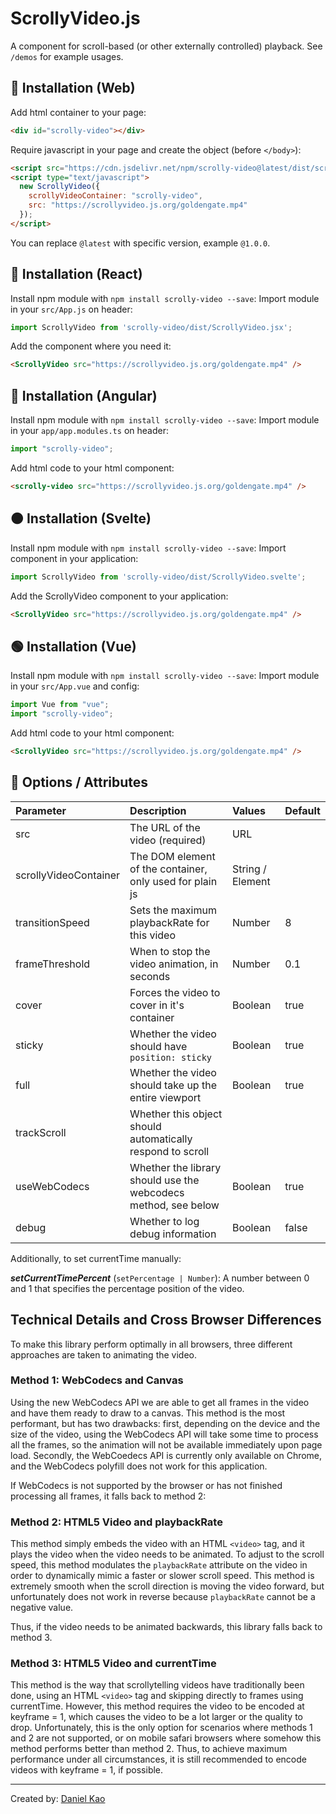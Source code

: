 # ScrollyVideo.js

A component for scroll-based (or other externally controlled) playback. See `/demos` for example usages.

## 🚀 Installation (Web)

Add html container to your page:

```html
<div id="scrolly-video"></div>
```

Require javascript in your page and create the object (before `</body>`):

```html
<script src="https://cdn.jsdelivr.net/npm/scrolly-video@latest/dist/scrolly-video.js"></script>
<script type="text/javascript">
  new ScrollyVideo({
    scrollyVideoContainer: "scrolly-video",
    src: "https://scrollyvideo.js.org/goldengate.mp4"
  });
</script>
```

You can replace `@latest` with specific version, example `@1.0.0`.

## 🔵 Installation (React)

Install npm module with `npm install scrolly-video --save`:
Import module in your `src/App.js` on header:

```javascript
import ScrollyVideo from 'scrolly-video/dist/ScrollyVideo.jsx';
```

Add the component where you need it:

```html
<ScrollyVideo src="https://scrollyvideo.js.org/goldengate.mp4" />
```

## 🔴 Installation (Angular)

Install npm module with `npm install scrolly-video --save`:
Import module in your `app/app.modules.ts` on header:

```javascript
import "scrolly-video";
```

Add html code to your html component:

```html
<scrolly-video src="https://scrollyvideo.js.org/goldengate.mp4" />
```

## 🟠 Installation (Svelte)

Install npm module with `npm install scrolly-video --save`:
Import component in your application:

```javascript
import ScrollyVideo from 'scrolly-video/dist/ScrollyVideo.svelte';
```

Add the ScrollyVideo component to your application:

```html
<ScrollyVideo src="https://scrollyvideo.js.org/goldengate.mp4" />
```

## 🟢 Installation (Vue)

Install npm module with `npm install scrolly-video --save`:
Import module in your `src/App.vue` and config:

```javascript
import Vue from "vue";
import "scrolly-video";
```

Add html code to your html component:

```html
<ScrollyVideo src="https://scrollyvideo.js.org/goldengate.mp4" />
```

## 🧰 Options / Attributes

| Parameter             | Description                                                    | Values           | Default |
|:----------------------|:---------------------------------------------------------------|:-----------------|:--------|
| src                   | The URL of the video (required)                                | URL              |         |
| scrollyVideoContainer | The DOM element of the container, only used for plain js       | String / Element |         |
| transitionSpeed       | Sets the maximum playbackRate for this video                   | Number           | 8       |
| frameThreshold        | When to stop the video animation, in seconds                   | Number           | 0.1     |
| cover                 | Forces the video to cover in it's container                    | Boolean          | true    |
| sticky                | Whether the video should have `position: sticky`               | Boolean          | true    |
| full                  | Whether the video should take up the entire viewport           | Boolean          | true    |
| trackScroll           | Whether this object should automatically respond to scroll     |                  |         |
| useWebCodecs          | Whether the library should use the webcodecs method, see below | Boolean          | true    |
| debug                 | Whether to log debug information                               | Boolean          | false   |

Additionally, to set currentTime manually:

***setCurrentTimePercent*** (`setPercentage | Number`): A number between 0 and 1 that specifies the percentage position of the video.

## Technical Details and Cross Browser Differences
To make this library perform optimally in all browsers, three different approaches are taken to animating the video.

### Method 1: WebCodecs and Canvas

Using the new WebCodecs API we are able to get all frames in the video and have them ready to draw to a canvas. This method is the most performant, but has two drawbacks: first, depending on the device and the size of the video, using the WebCodecs API will take some time to process all the frames, so the animation will not be available immediately upon page load. Secondly, the WebCoedecs API is currently only available on Chrome, and the WebCodecs polyfill does not work for this application.

If WebCodecs is not supported by the browser or has not finished processing all frames, it falls back to method 2:

### Method 2: HTML5 Video and playbackRate

This method simply embeds the video with an HTML `<video>` tag, and it plays the video when the video needs to be animated. To adjust to the scroll speed, this method modulates the `playbackRate` attribute on the video in order to dynamically mimic a faster or slower scroll speed. This method is extremely smooth when the scroll direction is moving the video forward, but unfortunately does not work in reverse because `playbackRate` cannot be a negative value.

Thus, if the video needs to be animated backwards, this library falls back to method 3.

### Method 3: HTML5 Video and currentTime

This method is the way that scrollytelling videos have traditionally been done, using an HTML `<video>` tag and skipping directly to frames using currentTime. However, this method requires the video to be encoded at keyframe = 1, which causes the video to be a lot larger or the quality to drop. Unfortunately, this is the only option for scenarios where methods 1 and 2 are not supported, or on mobile safari browsers where somehow this method performs better than method 2. Thus, to achieve maximum performance under all circumstances, it is still recommended to encode videos with keyframe = 1, if possible.

---

Created by: [Daniel Kao](https://www.diplateevo.com/)
